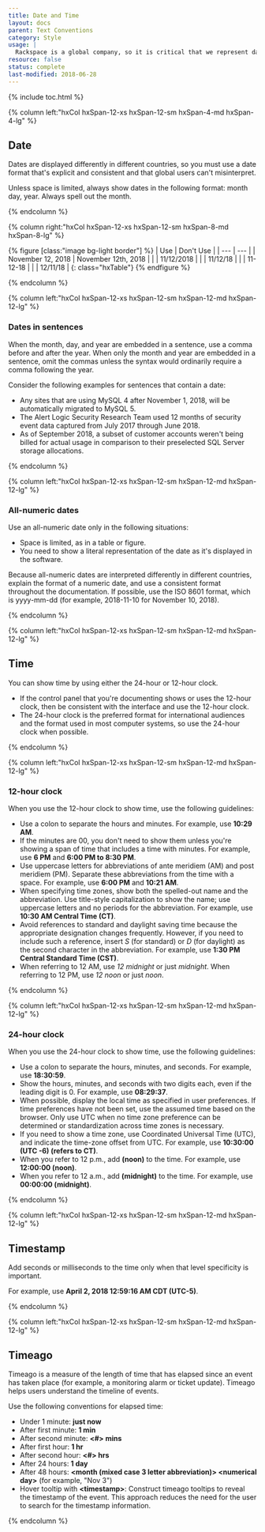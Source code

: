 ```yaml
---
title: Date and Time
layout: docs
parent: Text Conventions
category: Style
usage: |
  Rackspace is a global company, so it is critical that we represent date and time as clearly and consistently as possible to our customers.
resource: false
status: complete
last-modified: 2018-06-28
---
```


{% include toc.html %}

<section class="static-section"  markdown="1">

<div class="hxRow" markdown="1">

{% column left:"hxCol hxSpan-12-xs hxSpan-12-sm hxSpan-4-md hxSpan-4-lg" %}

## Date

Dates are displayed differently in different countries, so you must use a date format that's explicit and consistent and that global users can't misinterpret.

Unless space is limited, always show dates in the following format: month day, year. Always spell out the month.

{% endcolumn %}

{% column right:"hxCol hxSpan-12-xs hxSpan-12-sm hxSpan-8-md hxSpan-8-lg" %}

{% figure [class:"image bg-light border"] %}
| <hx-icon type="checkmark"></hx-icon> Use | <hx-icon type="times"></hx-icon> Don't Use |
| --- | --- |
| November 12, 2018 | November 12th, 2018 |
|  | 11/12/2018 |
|  | 11/12/18 |
|  | 11-12-18 |
|  | 12/11/18 |
{: class="hxTable"}
{% endfigure %}

{% endcolumn %}
</div>

</section>

<section class="static-section"  markdown="1">

<div class="hxRow" markdown="1">

{% column left:"hxCol hxSpan-12-xs hxSpan-12-sm hxSpan-12-md hxSpan-12-lg" %}

### Dates in sentences

When the month, day, and year are embedded in a sentence, use a comma before and after the year. When only the month and year are embedded in a sentence, omit the commas unless the syntax would ordinarily require a comma following the year.

Consider the following examples for sentences that contain a date:

- Any sites that are using MySQL 4 after November 1, 2018, will be automatically migrated to MySQL 5.
- The Alert Logic Security Research Team used 12 months of security event data captured from July 2017 through June 2018.
- As of September 2018, a subset of customer accounts weren't being billed for actual usage in comparison to their preselected SQL Server storage allocations.

{% endcolumn %}

</div>

</section>

<section class="static-section"  markdown="1">

<div class="hxRow" markdown="1">

{% column left:"hxCol hxSpan-12-xs hxSpan-12-sm hxSpan-12-md hxSpan-12-lg" %}

### All-numeric dates

Use an all-numeric date only in the following situations:

- Space is limited, as in a table or figure.
- You need to show a literal representation of the date as it's displayed in the software.

Because all-numeric dates are interpreted differently in different countries, explain the format of a numeric date, and use a consistent format throughout the documentation. If possible, use the ISO 8601 format, which is yyyy-mm-dd (for example, 2018-11-10 for November 10, 2018).

{% endcolumn %}

</div>

</section>

<section class="static-section"  markdown="1">

<div class="hxRow" markdown="1">

{% column left:"hxCol hxSpan-12-xs hxSpan-12-sm hxSpan-12-md hxSpan-12-lg" %}

## Time

You can show time by using either the 24-hour or 12-hour clock.

- If the control panel that you're documenting shows or uses the 12-hour clock, then be consistent with the interface and use the 12-hour clock.
- The 24-hour clock is the preferred format for international audiences and the format used in most computer systems, so use the 24-hour clock when possible.

{% endcolumn %}

</div>

</section>

<section class="static-section"  markdown="1">

<div class="hxRow" markdown="1">

{% column left:"hxCol hxSpan-12-xs hxSpan-12-sm hxSpan-12-md hxSpan-12-lg" %}

### 12-hour clock

When you use the 12-hour clock to show time, use the following guidelines:

- Use a colon to separate the hours and minutes. For example, use **10:29 AM**.
- If the minutes are 00, you don't need to show them unless you're showing a span of time that includes a time with minutes. For example, use **6 PM** and **6:00 PM to 8:30 PM**.
- Use uppercase letters for abbreviations of ante meridiem (AM) and post meridiem (PM). Separate these abbreviations from the time with a space. For example, use **6:00 PM** and **10:21 AM**.
- When specifying time zones, show both the spelled-out name and the abbreviation. Use title-style capitalization to show the name; use uppercase letters and no periods for the abbreviation. For example, use **10:30 AM Central Time (CT)**.
- Avoid references to standard and daylight saving time because the appropriate designation changes frequently. However, if you need to include such a reference, insert *S* (for standard) or *D* (for daylight) as the second character in the abbreviation. For example, use **1:30 PM Central Standard Time (CST)**.
- When referring to 12 AM, use *12 midnight* or just *midnight*. When referring to 12 PM, use *12 noon* or just *noon*.

{% endcolumn %}

</div>

</section>

<section class="static-section"  markdown="1">

<div class="hxRow" markdown="1">

{% column left:"hxCol hxSpan-12-xs hxSpan-12-sm hxSpan-12-md hxSpan-12-lg" %}

### 24-hour clock

When you use the 24-hour clock to show time, use the following guidelines:

- Use a colon to separate the hours, minutes, and seconds. For example, use **18:30:59**.
- Show the hours, minutes, and seconds with two digits each, even if the leading digit is 0. For example, use **08:29:37**.
- When possible, display the local time as specified in user preferences. If time preferences have not been set, use the assumed time based on the browser. Only use UTC when no time zone preference can be determined or standardization across time zones is necessary.
- If you need to show a time zone, use Coordinated Universal Time (UTC), and indicate the time-zone offset from UTC. For example, use **10:30:00 (UTC -6) (refers to CT)**.
- When you refer to 12 p.m., add **(noon)** to the time. For example, use **12:00:00 (noon)**.
- When you refer to 12 a.m., add **(midnight)** to the time. For example, use **00:00:00 (midnight)**.

{% endcolumn %}

</div>

</section>

<section class="static-section">

<div class="hxRow" markdown="1">

{% column left:"hxCol hxSpan-12-xs hxSpan-12-sm hxSpan-12-md hxSpan-12-lg" %}

## Timestamp

Add seconds or milliseconds to the time only when that level specificity is important.

For example, use **April 2, 2018 12:59:16 AM CDT (UTC-5)**.

{% endcolumn %}

</div>

</section>

<section class="static-section"  markdown="1">

<div class="hxRow" markdown="1">

{% column left:"hxCol hxSpan-12-xs hxSpan-12-sm hxSpan-12-md hxSpan-12-lg" %}

## Timeago

Timeago is a measure of the length of time that has elapsed since an event has taken place (for
example, a monitoring alarm or ticket update). Timeago helps users understand the timeline of events.

Use the following conventions for elapsed time:

- Under 1 minute: **just now**
- After first minute: **1 min**
- After second minute: **\<#\> mins**
- After first hour: **1 hr**
- After second hour: **\<#\> hrs**
- After 24 hours: **1 day**
- After 48 hours: **\<month (mixed case 3 letter abbreviation)\> \<numerical day\>** (for example, "Nov 3")
- Hover tooltip with **\<timestamp\>**: Construct timeago tooltips to reveal the timestamp of the event. This approach reduces the need for the user to search for the timestamp information.

{% endcolumn %}

</div>

</section>
